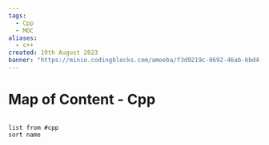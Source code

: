 ```yaml
---
tags:
  - Cpp
  - MOC  
aliases:
  - c++  
created: 19th August 2023  
banner: "https://minio.codingblocks.com/amoeba/f3d9219c-0692-46ab-bbd4-a16b997c7ecc.png"
---
```


# Map of Content - Cpp

```dataview

list from #cpp
sort name

```